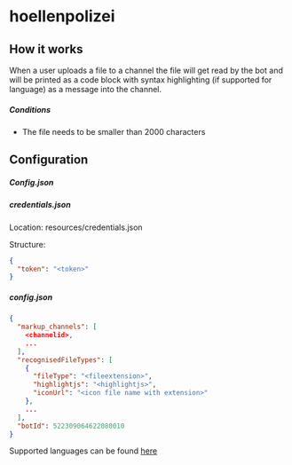 # hoellenpolizei

## How it works

When a user uploads a file to a channel the file will get read by the bot and will be printed as a code block with syntax highlighting (if supported for language) as a message into the channel. 

##### Conditions

- The file needs to be smaller than 2000 characters

## Configuration

##### Config.json

##### credentials.json

Location: resources/credentials.json

Structure: 

```json
{
  "token": "<token>"
}
```

##### config.json

```json
{
  "markup_channels": [
    <channelid>,
    ...
  ],
  "recognisedFileTypes": [
    {
      "fileType": "<fileextension>",
      "highlightjs": "<highlightjs>",
      "iconUrl": "<icon file name with extension>"
    },
    ...
  ],
  "botId": 522309064622080010
}
```

Supported languages can be found [here](https://highlightjs.org/static/demo)
